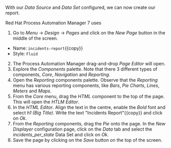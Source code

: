 With our *Data Source* and *Data Set* configured, we can now create our report.

Red Hat Process Automation Manager 7 uses


1. Go to *Menu* -> *Design* -> *Pages* and click on the *New Page* button in the middle of the screen.
  * Name: `incidents-report`{{copy}}
  * Style: `Fluid`
2. The Process Automation Manager drag-and-drop *Page Editor* will open.
3. Explore the *Components* palette. Note that there 3 different types of components, *Core*, *Navigation* and *Reporting*.
4. Open the *Reporting* components palette. Observe that the *Reporting* menu has various reporting components, like *Bars*, *Pie Charts*,  *Lines*, *Meters* and *Maps*.
5. From the *Core* menu, drag the *HTML* component to the top of the page. This will open the *HTLM Editor*.
6. In the *HTML Editor*. Align the text in the centre, enable the *Bold* font and select *h1 (Big Title)*. Write the text "Incidents Report"{{copy}} and click on *Ok*.
7. From the *Reporting* components, drag the *Pie* onto the page. In the *New Displayer* configuration page, click on the *Data* tab and select the *incidents_per_state* Data Set and click on *Ok*.
8. Save the page by clicking on the *Save* button on the top of the screen.
